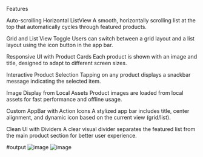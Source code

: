 Features

Auto-scrolling Horizontal ListView
A smooth, horizontally scrolling list at the top that automatically cycles through featured products.

Grid and List View Toggle
Users can switch between a grid layout and a list layout using the icon button in the app bar.

Responsive UI with Product Cards
Each product is shown with an image and title, designed to adapt to different screen sizes.

Interactive Product Selection
Tapping on any product displays a snackbar message indicating the selected item.

Image Display from Local Assets
Product images are loaded from local assets for fast performance and offline usage.

Custom AppBar with Action Icons
A stylized app bar includes title, center alignment, and dynamic icon based on the current view (grid/list).

Clean UI with Dividers
A clear visual divider separates the featured list from the main product section for better user experience.

#output
![image](https://github.com/user-attachments/assets/bf13aa99-ebe3-46f0-bd5e-5100f926ecba)
![image](https://github.com/user-attachments/assets/782b067a-e9b0-4695-8278-497a5ff614fe)
